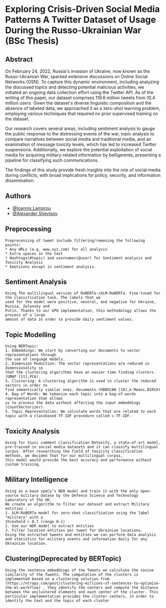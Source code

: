 # Exploring Crisis-Driven Social Media Patterns A Twitter Dataset of Usage During the Russo-Ukrainian War (BSc Thesis)



## Abstract

On February 24, 2022, Russia's invasion of Ukraine, now known as the Russo-Ukrainian War, sparked extensive discussions on Online Social Networks (OSN). To capture this dynamic environment, including analyzing the discussed topics and detecting potential malicious activities, we initiated an ongoing data collection effort using the Twitter API. As of the writing of this paper, our dataset comprises 119.6 million tweets from 10.4 million users. Given the dataset's diverse linguistic composition and the absence of labeled data, we approached it as a zero-shot learning problem, employing various techniques that required no prior supervised training on the dataset.

Our research covers several areas, including sentiment analysis to gauge the public response to the distressing events of the war, topic analysis to compare narratives between social media and traditional media, and an examination of message toxicity levels, which has led to increased Twitter suspensions. Additionally, we explore the potential exploitation of social media for acquiring military-related information by belligerents, presenting a pipeline for classifying such communications.

The findings of this study provide fresh insights into the role of social media during conflicts, with broad implications for policy, security, and information dissemination.




## Authors

- [@Ioannis Lamprou](https://www.github.com/jlamprou)
- [@Alexander Shevtsov](https://github.com/alexdrk14)



## Preprocessing
    Preprocessing of tweet include filtering/removing the following points:
    * Any URLs (e.g. www.xyz.com) for all analysis
    * Extra spaces in the text
    * Hashtags(#topic) and usernames(@user) for Sentiment analysis and Toxicity Analysis
    * Emoticons except in sentiment analysis.

## Sentiment Analysis
    Using The multilingual version of RoBERTa->XLM-RoBERTa. Fine-tuned for the classification task. The labels that we
    used for the model were positive, neutral, and negative for Ukraine, Russia, Zelensky and
    Putin. Thanks to our GPU implementation, this methodology allows the process of a large
    amount of data in order to provide daily sentiment values.

## Topic Modelling
    Using BERTopic:
    1. Embeddings: We start by converting our documents to vector representations through
    the use of language models.
    2. Dimension Reduction: The vector representations are reduced in dimensionality so
    that the clustering algorithms have an easier time finding clusters. (UMAP [11],PCA).
    3. Clustering: A clustering algorithm is used to cluster the reduced vectors in order to
    find semantically similar ones. documents.(HDBSCAN [10],k-Means,BIRCH)
    4. Bag of Words: We tokenize each topic into a bag-of-words representation that allows
    us to process the data without affecting the input embeddings (CountVectorizer).
    5. Topic Representation: We calculate words that are related to each topic with a classbased TF-IDF procedure called c-TF-IDF.

## Toxicity Analysis
    Using for toxic comment classification Detoxify, a state-of-art model,
    pre-trained in social media datasets and it can classify multilingual corpus. After researching the field of toxicity classification methods, we decided that for our multilingual corpus,
    this model would provide the best accuracy and performance without custom training.

## Military Intelligence
    Using as a base spaCy’s NER model and train it with the only open-source military datase by the Defence Science and Technology Laboratory of the UK. 
    We create an algorithm to filter our dataset and extract Military entities :
    1. XLM-RoBERTa model for zero-shot classification using the label "military" with a
    threshold > 0.7 (range 0-1)
    2. Use our NER model to extract entities
    3. Filter location entities per tweet for Ukrainian locations.
    Using the extracted tweets and entities we can perform data analysis and statistics for military events and information daily for any Ukrainian location.

## Clustering(Deprecated by BERTopic)
    Using the sentence embeddings of the Tweets we calculate the cosine similarity of the Tweets. The computation of the clusters is implemented based on a clustering solution from (https://ntropy.com/post/clustering-millions-of-sentences-to-optimize-the-ml-workflow) , they identify the centers and compute the distance between the unclustered elements and each center of the cluster. This particular implementation provides the cluster centers, in order to identify the text and the topic of each cluster
